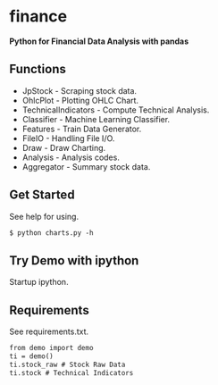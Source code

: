 finance
=======

**Python for Financial Data Analysis with pandas**

Functions
---------

* JpStock - Scraping stock data.
* OhlcPlot - Plotting OHLC Chart.
* TechnicalIndicators - Compute Technical Analysis.
* Classifier - Machine Learning Classifier.
* Features - Train Data Generator.
* FileIO - Handling File I/O.
* Draw - Draw Charting.
* Analysis - Analysis codes.
* Aggregator - Summary stock data.

Get Started
-----------

See help for using.

``` html
$ python charts.py -h
```

Try Demo with ipython
---------------------

Startup ipython.

Requirements
------------

See requirements.txt.

``` html
from demo import demo
ti = demo()
ti.stock_raw # Stock Raw Data
ti.stock # Technical Indicators
```

